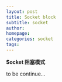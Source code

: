 ```yaml
---
layout: post
title: Socket block
subtitle: socket
author:
homepage:
categories: socket 
tags: 
---
```


**Socket 阻塞模式**

to be continue...
